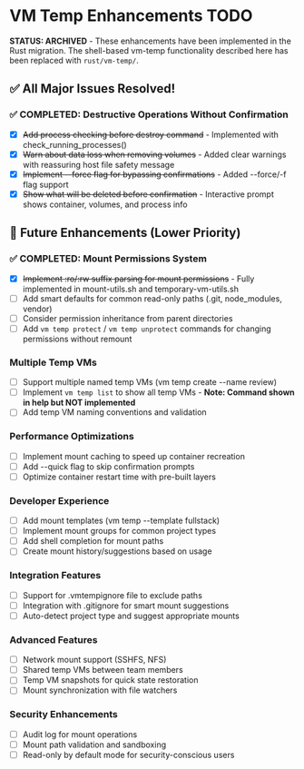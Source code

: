 # VM Temp Enhancements TODO

**STATUS: ARCHIVED** - These enhancements have been implemented in the Rust migration. The shell-based vm-temp functionality described here has been replaced with `rust/vm-temp/`.

## ✅ All Major Issues Resolved!

### ✅ COMPLETED: Destructive Operations Without Confirmation  
- [x] ~~Add process checking before destroy command~~ - Implemented with check_running_processes()
- [x] ~~Warn about data loss when removing volumes~~ - Added clear warnings with reassuring host file safety message  
- [x] ~~Implement --force flag for bypassing confirmations~~ - Added --force/-f flag support
- [x] ~~Show what will be deleted before confirmation~~ - Interactive prompt shows container, volumes, and process info

## 🔧 Future Enhancements (Lower Priority)

### ✅ COMPLETED: Mount Permissions System
- [x] ~~Implement :ro/:rw suffix parsing for mount permissions~~ - Fully implemented in mount-utils.sh and temporary-vm-utils.sh
- [ ] Add smart defaults for common read-only paths (.git, node_modules, vendor)
- [ ] Consider permission inheritance from parent directories
- [ ] Add `vm temp protect` / `vm temp unprotect` commands for changing permissions without remount

### Multiple Temp VMs
- [ ] Support multiple named temp VMs (vm temp create --name review)
- [ ] Implement `vm temp list` to show all temp VMs - **Note: Command shown in help but NOT implemented**
- [ ] Add temp VM naming conventions and validation

### Performance Optimizations
- [ ] Implement mount caching to speed up container recreation
- [ ] Add --quick flag to skip confirmation prompts
- [ ] Optimize container restart time with pre-built layers

### Developer Experience
- [ ] Add mount templates (vm temp --template fullstack)
- [ ] Implement mount groups for common project types
- [ ] Add shell completion for mount paths
- [ ] Create mount history/suggestions based on usage

### Integration Features
- [ ] Support for .vmtempignore file to exclude paths
- [ ] Integration with .gitignore for smart mount suggestions
- [ ] Auto-detect project type and suggest appropriate mounts

### Advanced Features
- [ ] Network mount support (SSHFS, NFS)
- [ ] Shared temp VMs between team members
- [ ] Temp VM snapshots for quick state restoration
- [ ] Mount synchronization with file watchers

### Security Enhancements
- [ ] Audit log for mount operations
- [ ] Mount path validation and sandboxing
- [ ] Read-only by default mode for security-conscious users
